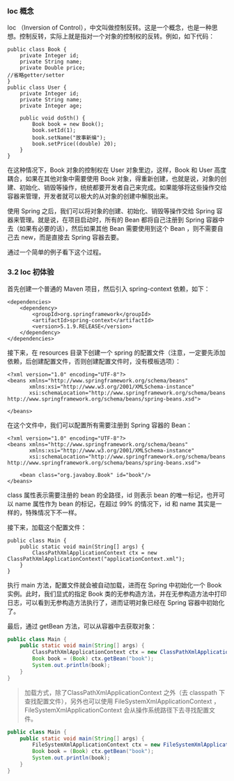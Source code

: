 ### Ioc 概念

Ioc （Inversion of Control），中文叫做控制反转。这是一个概念，也是一种思想。控制反转，实际上就是指对一个对象的控制权的反转。例如，如下代码：

```
public class Book {
    private Integer id;
    private String name;
    private Double price;
//省略getter/setter
}
public class User {
    private Integer id;
    private String name;
    private Integer age;

    public void doSth() {
        Book book = new Book();
        book.setId(1);
        book.setName("故事新编");
        book.setPrice((double) 20);
    }
}
```

在这种情况下，Book 对象的控制权在 User 对象里边，这样，Book 和 User 高度耦合，如果在其他对象中需要使用 Book 对象，得重新创建，也就是说，对象的创建、初始化、销毁等操作，统统都要开发者自己来完成。如果能够将这些操作交给容器来管理，开发者就可以极大的从对象的创建中解脱出来。

使用 Spring 之后，我们可以将对象的创建、初始化、销毁等操作交给 Spring 容器来管理。就是说，在项目启动时，所有的 Bean 都将自己注册到 Spring 容器中去（如果有必要的话），然后如果其他 Bean 需要使用到这个 Bean ，则不需要自己去 new，而是直接去 Spring 容器去要。

通过一个简单的例子看下这个过程。

### 3.2 Ioc 初体验

首先创建一个普通的 Maven 项目，然后引入 spring-context 依赖，如下：

```
<dependencies>
    <dependency>
        <groupId>org.springframework</groupId>
        <artifactId>spring-context</artifactId>
        <version>5.1.9.RELEASE</version>
    </dependency>
</dependencies>
```

接下来，在 resources 目录下创建一个 spring 的配置文件（注意，一定要先添加依赖，后创建配置文件，否则创建配置文件时，没有模板选项）：

```
<?xml version="1.0" encoding="UTF-8"?>
<beans xmlns="http://www.springframework.org/schema/beans"
       xmlns:xsi="http://www.w3.org/2001/XMLSchema-instance"
       xsi:schemaLocation="http://www.springframework.org/schema/beans http://www.springframework.org/schema/beans/spring-beans.xsd">

</beans>
```

在这个文件中，我们可以配置所有需要注册到 Spring 容器的 Bean：

```
<?xml version="1.0" encoding="UTF-8"?>
<beans xmlns="http://www.springframework.org/schema/beans"
       xmlns:xsi="http://www.w3.org/2001/XMLSchema-instance"
       xsi:schemaLocation="http://www.springframework.org/schema/beans http://www.springframework.org/schema/beans/spring-beans.xsd">

    <bean class="org.javaboy.Book" id="book"/>
</beans>
```

class 属性表示需要注册的 bean 的全路径，id 则表示 bean 的唯一标记，也开可以 name 属性作为 bean 的标记，在超过 99% 的情况下，id 和 name 其实是一样的，特殊情况下不一样。

接下来，加载这个配置文件：

```
public class Main {
    public static void main(String[] args) {
        ClassPathXmlApplicationContext ctx = new ClassPathXmlApplicationContext("applicationContext.xml");
    }
}
```

执行 main 方法，配置文件就会被自动加载，进而在 Spring 中初始化一个 Book 实例。此时，我们显式的指定 Book 类的无参构造方法，并在无参构造方法中打印日志，可以看到无参构造方法执行了，进而证明对象已经在 Spring 容器中初始化了。

最后，通过 getBean 方法，可以从容器中去获取对象：

```java
public class Main {
    public static void main(String[] args) {
        ClassPathXmlApplicationContext ctx = new ClassPathXmlApplicationContext("applicationContext.xml");
        Book book = (Book) ctx.getBean("book");
        System.out.println(book);
    }
}
```

> 加载方式，除了ClassPathXmlApplicationContext 之外（去 classpath 下查找配置文件），另外也可以使用 FileSystemXmlApplicationContext ，FileSystemXmlApplicationContext 会从操作系统路径下去寻找配置文件。

```java
public class Main {
    public static void main(String[] args) {
        FileSystemXmlApplicationContext ctx = new FileSystemXmlApplicationContext("F:\\workspace5\\workspace\\spring\\spring-ioc\\src\\main\\resources\\applicationContext.xml");
        Book book = (Book) ctx.getBean("book");
        System.out.println(book);
    }
}
```